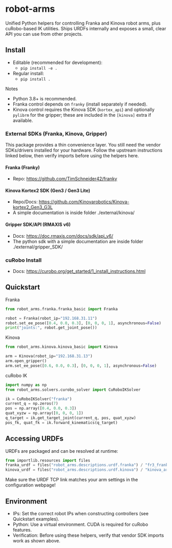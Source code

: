 # robot-arms

Unified Python helpers for controlling Franka and Kinova robot arms, plus cuRobo-based IK utilities. Ships URDFs internally and exposes a small, clear API you can use from other projects.

## Install

- Editable (recommended for development):
  - `pip install -e .`
- Regular install:
  - `pip install .`

Notes
- Python 3.8+ is recommended.
- Franka control depends on `franky` (install separately if needed).
- Kinova control requires the Kinova SDK (`kortex_api`) and optionally `pylibrm` for the gripper; these are included in the `[kinova]` extra if available.

### External SDKs (Franka, Kinova, Gripper)

This package provides a thin convenience layer. You still need the vendor SDKs/drivers installed for your hardware. Follow the upstream instructions linked below, then verify imports before using the helpers here.

#### Franka (Franky)

- Repo: https://github.com/TimSchneider42/franky


#### Kinova Kortex2 SDK (Gen3 / Gen3 Lite)

- Repo/Docs: https://github.com/Kinovarobotics/Kinova-kortex2_Gen3_G3L
- A simple documentation is inside folder ./external/kinova/

#### Gripper SDK/API (RMAXIS v6)

- Docs: https://doc.rmaxis.com/docs/sdk/api_v6/
- The python sdk with a simple documentation are inside folder ./external/gripper_SDK/

### cuRobo Install

- Docs: https://curobo.org/get_started/1_install_instructions.html


## Quickstart

Franka
```python
from robot_arms.franka.franka_basic import Franka

robot = Franka(robot_ip="192.168.31.11")
robot.set_ee_pose([0.4, 0.0, 0.3], [0, 0, 0, 1], asynchronous=False)
print("joints:", robot.get_joint_pose())
```

Kinova
```python
from robot_arms.kinova.kinova_basic import Kinova

arm = Kinova(robot_ip="192.168.31.13")
arm.open_gripper()
arm.set_ee_pose([0.6, 0.0, 0.3], [0, 0, 0, 1], asynchronous=False)
```

cuRobo IK
```python
import numpy as np
from robot_arms.solvers.curobo_solver import CuRoboIKSolver

ik = CuRoboIKSolver("franka")
current_q = np.zeros(7)
pos = np.array([0.4, 0.0, 0.3])
quat_xyzw = np.array([0, 0, 0, 1])
q_target = ik.get_target_joint(current_q, pos, quat_xyzw)
pos_fk, quat_fk = ik.forward_kinematics(q_target)
```

## Accessing URDFs
URDFs are packaged and can be resolved at runtime:
```python
from importlib.resources import files
franka_urdf = files("robot_arms.descriptions.urdf.franka") / "fr3_franka_hand.urdf"
kinova_urdf = files("robot_arms.descriptions.urdf.kinova") / "kinova_arm.urdf"
```

Make sure the URDF TCP link matches your arm settings in the configuration webpage!

## Environment

- IPs: Set the correct robot IPs when constructing controllers (see Quickstart examples).
- Python: Use a virtual environment. CUDA is required for cuRobo features.
- Verification: Before using these helpers, verify that vendor SDK imports work as shown above.

